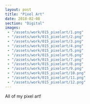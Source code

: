 ```yaml
---
layout: post
title: "Pixel Art"
date: 2018-02-08
section: "Digital"
images:
 - "/assets/work/015_pixelart/1.png"
 - "/assets/work/015_pixelart/2.png"
 - "/assets/work/015_pixelart/3.png"
 - "/assets/work/015_pixelart/4.png"
 - "/assets/work/015_pixelart/5.png"
 - "/assets/work/015_pixelart/6.png"
 - "/assets/work/015_pixelart/7.png"
 - "/assets/work/015_pixelart/8.png"
 - "/assets/work/015_pixelart/9.png"
 - "/assets/work/015_pixelart/10.png"
 - "/assets/work/015_pixelart/11.png"
 - "/assets/work/015_pixelart/12.png"
---
```


All of my pixel art!
